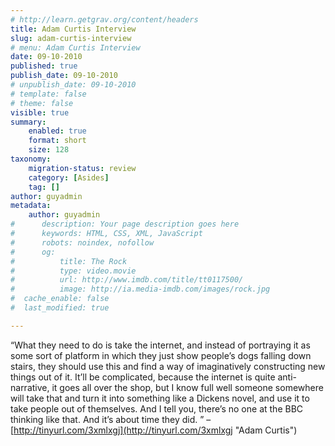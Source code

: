 ```yaml
---
# http://learn.getgrav.org/content/headers
title: Adam Curtis Interview
slug: adam-curtis-interview
# menu: Adam Curtis Interview
date: 09-10-2010
published: true
publish_date: 09-10-2010
# unpublish_date: 09-10-2010
# template: false
# theme: false
visible: true
summary:
    enabled: true
    format: short
    size: 128
taxonomy:
    migration-status: review
    category: [Asides]
    tag: []
author: guyadmin
metadata:
    author: guyadmin
#      description: Your page description goes here
#      keywords: HTML, CSS, XML, JavaScript
#      robots: noindex, nofollow
#      og:
#          title: The Rock
#          type: video.movie
#          url: http://www.imdb.com/title/tt0117500/
#          image: http://ia.media-imdb.com/images/rock.jpg
#  cache_enable: false
#  last_modified: true

---
```


“What they need to do is take the internet, and instead of portraying it as some sort of platform in which they just show people’s dogs falling down stairs, they should use this and find a way of imaginatively constructing new things out of it. It’ll be complicated, because the internet is quite anti-narrative, it goes all over the shop, but I know full well someone somewhere will take that and turn it into something like a Dickens novel, and use it to take people out of themselves. And I tell you, there’s no one at the BBC thinking like that. And it’s about time they did. ” – [http://tinyurl.com/3xmlxgj](http://tinyurl.com/3xmlxgj "Adam Curtis")